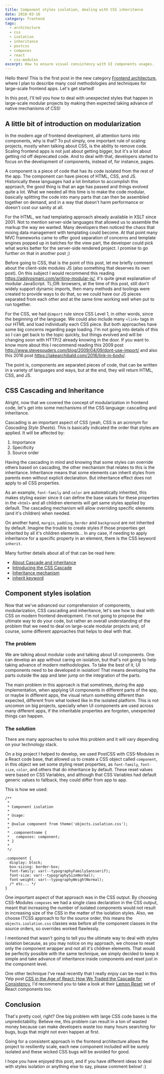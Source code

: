 ```yaml
---
title: Component styles isolation, dealing with CSS inheritance
date: 2018-03-16
category: frontend
tags:
  - architecture
  - css
  - isolation
  - inheritance
  - postcss
  - composes
  - react
  - css-modules
excerpt: How to ensure visual consistency with UI components usages.
---
```


Hello there! This is the first post in the new category [Frontend architecture](/category/frontend), where I plan to describe many cool methodologies and techniques for large-scale frontend apps. Let's get started!

In this post, I'll tell you how to deal with unexpected styles that happen in large-scale modular projects by making then expected taking advance of native mechanisms of CSS!

## A little bit of introduction on modularization

In the modern age of frontend development, all attention turns into components, why is that? To put simply, one important rule of scaling projects, mostly when talking about CSS, is the ability to remove code. Scaling frontend apps is not just about getting bigger, but it's a lot about getting rid off deprecated code. And to deal with that, developers started to focus on the development of components, instead of, for instance, pages.

A component is a piece of code that has its code isolated from the rest of the app. The component can have pieces of HTML, CSS, and JS. Historically these languages had a lot limitation to accomplish this approach, the good thing is that an age has passed and things evolved quite a lot. What we needed all this time is to make the code modular, basically splitting the code into many parts that can then be assembled together on demand, and in a way that doesn't harm performance or doesn't cost our sanity at all.

For the HTML, we had templating approach already available in XSLT since 2001. Not to mention server-side languages that allowed us to assemble the markup the way we wanted. Many developers then noticed the chaos that mixing data management with templating could become. At that point many MVC frameworks came to offer good separation of concerns and template engines popped up in batches for the view part, the developer could pick what works better for the server-side rendered project. I promise to go further on that in another post ;)

Before going to CSS, that is the point of this post, let me briefly comment about the client-side modules JS (also something that deserves its own post). On this subject I would recommend this reading https://addyosmani.com/writing-modular-js/, it's quite great explanation of modular JavaScript. TL;DR: browsers, at the time of this post, still don't widely support dynamic imports, then many methods and toolings were created to provide ways to do that, so we could have our JS pieces separated from each other and at the same time working well when put to run together.

For the CSS, we had `@import` rule since CSS Level 1, in other words, since the beginning of the language. We could also include many `<link>` tags in our HTML and load individually each CSS piece. But both approaches have some big concerns regarding page loading. I'm not going into details of this so I can get back to the topic quickly, but things evolved and will be changing soon with HTTP/2 already knowing in the door. If you want to know more about this I recommend reading this 2009 post http://www.stevesouders.com/blog/2009/04/09/dont-use-import/ and also this 2016 post https://jakearchibald.com/2016/link-in-body/.

The point is, components are separated pieces of code, that can be written in a variety of languages and ways, but at the end, they will return HTML, CSS, and JS.

## CSS Cascading and Inheritance

Alright, now that we covered the concept of modularization in frontend code, let's get into some mechanisms of the CSS language: cascading and inheritance.

Cascading is an important aspect of CSS (yeah, CSS is an acronym for _Cascading Style Sheets_). This is basically indicated the order that styles are applied. It will be affected by:

1. Importance
2. Specificity
3. Source order

Having the cascading in mind and knowing that some styles can override others based on cascading, the other mechanism that relates to this is the inheritance. Inheritance means that some elements can inherit styles from parents even without explicit declaration. But inheritance effect does not apply to all CSS properties.

As an example, `font-family` and `color` are automatically inherited, this makes styling easier since it can define the base values for these properties in the `<html>` and all children elements will get same styles applied by default. The cascading mechanism will allow overriding specific elements (and it's children) when needed.

On another hand, `margin`, `padding`, `border` and `background` are not inherited by default. Imagine the trouble to create styles if those properties get inherited by all it's children elements... In any case, if needing to apply inheritance for a specific property in an element, there is the CSS keyword `inherit`.

Many further details about all of that can be read here:

- [About Cascade and inheritance](https://developer.mozilla.org/en-US/docs/Learn/CSS/Introduction_to_CSS/Cascade_and_inheritance)
- [Introducing the CSS Cascade](https://developer.mozilla.org/en-US/docs/Web/CSS/Cascade)
- [Inheritance mechanism](https://developer.mozilla.org/en-US/docs/Web/CSS/inheritance)
- [inherit keyword](https://developer.mozilla.org/en-US/docs/Web/CSS/inherit)

## Component styles isolation

Now that we've advanced our comprehension of components, modularization, CSS cascading and inheritance, let's see how to deal with CSS on modern frontend development. I'm not going to propose the ultimate way to do your code, but rather an overall understanding of the problem that we need to deal on large-scale modular projects and, of course, some different approaches that helps to deal with that.

### The problem

We are talking about modular code and talking about UI components. One can develop an app without caring on isolation, but that's not going to help taking advance of modern methodologies. To take the best of it, UI components need to be developed in isolation! That means developing the parts outside the app and later jump on the integration of the parts.

The main problem in this approach is that sometimes, during the app implementation, when applying UI components in different parts of the app, or maybe in different apps, the visual return something different than expected, different from what looked like in the isolated platform. This is not uncomon on big projects, specially when UI components are used across many different apps, if the inheritable properties are forgoten, unexpected things can happen.

### The solution

There are many approaches to solve this problem and it will vary depending on your technology stack.

On a big project I helped to develop, we used PostCSS with CSS-Modules in a React code base, that allowed us to create a CSS object called `component`, in this object we set some styling reset properties, as `font-family`, `font-size`, `color`, and others that do inheritance by default. These reset values were based on CSS Variables, and although that CSS Variables had default generic values to fallback, they could differ from app to app.

This is how we used:

```
/**
 *
 * Component isolation
 *
 * Usage:
 *
 * @value component from theme('objects.isolation.css');
 *
 * .componentname {
 *   composes: component;
 * }
 *
 */

.component {
  display: block;
  box-sizing: border-box;
  font-family: var(--typographyFamilySansserif);
  font-size: var(--typographySizeNormal);
  font-weight: var(--typographyWeightNormal);
  /* etc... */
}
```

One important aspect of that approach was in the CSS output. By choosing CSS-Modules `composes` we had a single class declaration in the CSS output, meant that increasing the number of isolated components would not result in increasing size of the CSS in the matter of the isolation styles. Also, we choose ITCSS approach to for the source order, this means the `objects.isolation.css` classes was before all the component classes in the source orders, so overrides worked flawlessly.

I mentioned that wasn't going to tell you the ultimate way to deal with styles isolation because, as you may notice on my approach, we choose to reset only the component wrapper and not all it's children elements. That would be perfectly possible with the same technique, we simply decided to keep it simple and take advance of inheritance inside components and reset just in the component level.

One other technique I've read recently that I really enjoy can be read in this Yelp post [CSS in the Age of React: How We Traded the Cascade for Consistency](https://engineeringblog.yelp.com/2018/03/css-in-the-age-of-react.html), I'd recommend you to take a look at their [Lemon Reset](https://github.com/Yelp/lemon-reset) set of React components too.

## Conclusion

That's pretty cool, right? One big problem with large CSS code bases is the unpredictability. Believe me, this problem can result in a ton of wasted money because can make developers waste too many hours searching for bugs, bugs that might not even happen at first.

Going for a consistent approach in the frontend architecture allows the project to resiliently scale, each new component included will be surely isolated and these wicked CSS bugs will be avoided for good.

I hope you have enjoyed this post, and if you have different ideas to deal with styles isolation or anything else to say, please comment below! :)
